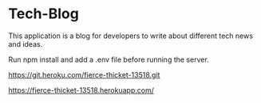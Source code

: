 # Tech-Blog

This application is a blog for developers to write about different tech news and ideas. 


Run npm install and add a .env file before running the server.



https://git.heroku.com/fierce-thicket-13518.git



https://fierce-thicket-13518.herokuapp.com/ 
